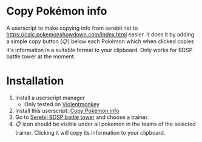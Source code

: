 # Copy Pokémon info
A userscript to make copying info from serebii.net to https://calc.pokemonshowdown.com/index.html easier.
It does it by adding a simple copy button (📋) below each Pokémon which when clicked 
copies it's information in a suitable format to your clipboard. Only works for BDSP battle tower at the moment.

# Installation

1. Install a userscript manager
    - Only tested on [Violentmonkey]() 
2. Install this userscript: [Copy Pokémon info](https://raw.githubusercontent.com/s0hv/serebii-copy-pokemon-info/master/copy-pokemon-info.user.js)
3. Go to [Serebii BDSP battle tower](https://www.serebii.net/brilliantdiamondshiningpearl/battletower/) and choose a trainer.
4. 📋 icon should be visible under all pokemon in the teams of the selected trainer. Clicking it will copy its information to your clipboard.
